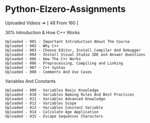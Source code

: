 # Python-Elzero-Assignments

Uploaded Videos => [ 48 From 160 ]

30%
Introduction & How C++ Works

    Uploaded - 001 - Important Introduction About The Course
    Uploaded - 002 - Why C++
    Uploaded - 003 - Choose Editor, Install Compiler And Debugger
    Uploaded - 004 - Install Visual Studio IDE and Answer Questions
    Uploaded - 005 - How The C++ Works
    Uploaded - 006 - Preprocessing, Compiling and Linking
    Uploaded - 007 - C++ Syntax
    Uploaded - 008 - Comments And Use Cases

Variables And Constants

    Uploaded - 009 - Variables Basic Knowledge
    Uploaded - 010 - Variables Naming Rules And Best Practices
    Uploaded - 011 - Variables Advanced Knowledge
    Uploaded - 012 - Variables Scope
    Uploaded - 013 - Variables Constant Variable
    Uploaded - 014 - Calculate Age Application
    Uploaded - 015 - Escape Sequences Characters
